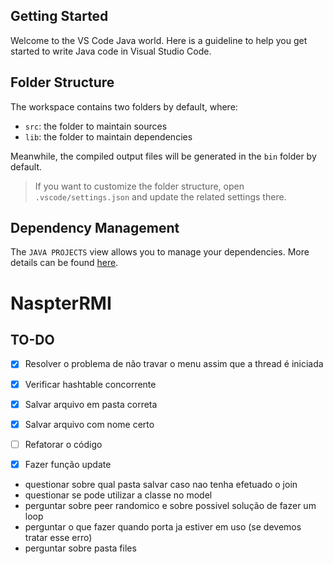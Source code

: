 ## Getting Started

Welcome to the VS Code Java world. Here is a guideline to help you get started to write Java code in Visual Studio Code.

## Folder Structure

The workspace contains two folders by default, where:

- `src`: the folder to maintain sources
- `lib`: the folder to maintain dependencies

Meanwhile, the compiled output files will be generated in the `bin` folder by default.

> If you want to customize the folder structure, open `.vscode/settings.json` and update the related settings there.

## Dependency Management

The `JAVA PROJECTS` view allows you to manage your dependencies. More details can be found [here](https://github.com/microsoft/vscode-java-dependency#manage-dependencies).
# NaspterRMI
## TO-DO
- [x] Resolver o problema de não travar o menu assim que a thread é iniciada
- [x] Verificar hashtable concorrente
- [x] Salvar arquivo em pasta correta
- [x] Salvar arquivo com nome certo
- [ ] Refatorar o código
- [x] Fazer função update


- questionar sobre qual pasta salvar caso nao tenha efetuado o join
- questionar se pode utilizar a classe no model
- perguntar sobre peer randomico e sobre possivel solução de fazer um loop
- perguntar o que fazer quando porta ja estiver em uso (se devemos tratar esse erro)
- perguntar sobre pasta files

